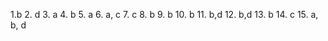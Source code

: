 1.b 
2. d 
3. a 
4. b
5. a
6. a, c 
7. c 
8. b 
9. b 
10. b 
11. b,d 
12. b,d 
13. b 
14. c 
15. a, b, d
